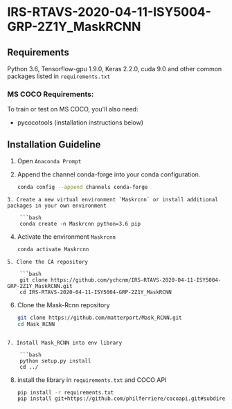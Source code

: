 # IRS-RTAVS-2020-04-11-ISY5004-GRP-2Z1Y_MaskRCNN

## Requirements
Python 3.6, Tensorflow-gpu 1.9.0, Keras 2.2.0, cuda 9.0 and other common packages listed in `requirements.txt`

### MS COCO Requirements:
To train or test on MS COCO, you'll also need:
* pycocotools (installation instructions below)


## Installation Guideline
1. Open `Anaconda Prompt`
2. Append the channel conda-forge into your conda configuration.

	```bash
	conda config --append channels conda-forge
```
3. Create a new virtual environment `Maskrcnn` or install additional packages in your own environment
	
	```bash
	conda create -n Maskrcnn python=3.6 pip
```
4. Activate the environment `Maskrcnn`

	```bash
	conda activate Maskrcnn
```
5. Clone the CA repository

	```bash
	git clone https://github.com/ychcnm/IRS-RTAVS-2020-04-11-ISY5004-GRP-2Z1Y_MaskRCNN.git
	cd IRS-RTAVS-2020-04-11-ISY5004-GRP-2Z1Y_MaskRCNN
``` 

6. Clone the Mask-Rcnn repository

	```bash
	git clone https://github.com/matterport/Mask_RCNN.git
	cd Mask_RCNN
``` 

7. Install Mask_RCNN into env library

	```bash
	python setup.py install
	cd ../
``` 

8. install the library in `requirements.txt` and COCO API

	```bash
	pip install -r requirements.txt
	pip install git+https://github.com/philferriere/cocoapi.git#subdirectory=PythonAPI
``` 
